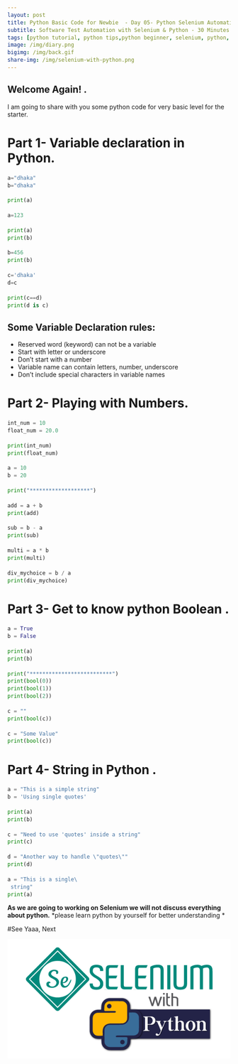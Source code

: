 ```yaml
---
layout: post
title: Python Basic Code for Newbie  - Day 05- Python Selenium Automation Journey   
subtitle: Software Test Automation with Selenium & Python - 30 Minutes A Day Challenge
tags: [python tutorial, python tips,python beginner, selenium, python, python]
image: /img/diary.png
bigimg: /img/back.gif
share-img: /img/selenium-with-python.png
---
```




## Welcome Again!  .
I am going to share with you some python code for very basic level for the starter.

# Part 1- Variable declaration in Python.


```py
a="dhaka"
b="dhaka"

print(a)

a=123

print(a)
print(b)

b=456
print(b)

c='dhaka'
d=c

print(c==d)
print(d is c)
```


## Some Variable Declaration  rules:  
 - Reserved word (keyword) can not be a variable
 - Start	with	letter	or	underscore
 - Don’t	start	with	a	number
 - Variable	name	can	contain	letters,	number,	underscore
 - Don’t	include	special	characters	in	variable	names

# Part 2-  Playing with Numbers.


```py
int_num = 10
float_num = 20.0

print(int_num)
print(float_num)

a = 10
b = 20

print("*******************")

add = a + b
print(add)

sub = b - a
print(sub)

multi = a * b
print(multi)

div_mychoice = b / a
print(div_mychoice)
```
# Part 3-  Get to know python Boolean .


```py
a = True
b = False

print(a)
print(b)

print("**************************")
print(bool(0))
print(bool(1))
print(bool(2))

c = ""
print(bool(c))

c = "Some Value"
print(bool(c))
```

# Part 4-  String in Python .


```py
a = "This is a simple string"
b = 'Using single quotes'

print(a)
print(b)

c = "Need to use 'quotes' inside a string"
print(c)

d = "Another way to handle \"quotes\""
print(d)

a = "This is a single\
 string"
print(a)
```


__As we are going to working on Selenium we will not discuss everything about python.__
 *please learn python by yourself for better understanding *


#See Yaaa, Next 

![Selenium with Python](/img/selenium-with-python.png "Selenium with Python")

